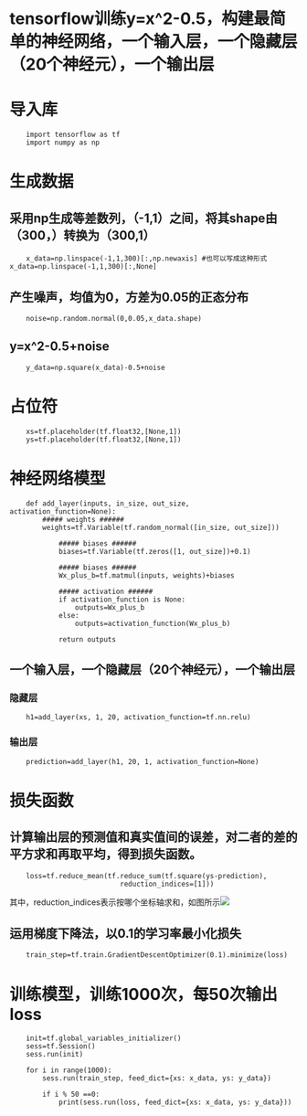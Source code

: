 tensorflow训练y=x^2-0.5，构建最简单的神经网络，一个输入层，一个隐藏层（20个神经元），一个输出层
====================================================================================

# 导入库
		import tensorflow as tf
		import numpy as np

# 生成数据
## 采用np生成等差数列，（-1,1）之间，将其shape由（300，）转换为（300,1）
		
		x_data=np.linspace(-1,1,300)[:,np.newaxis] #也可以写成这种形式 x_data=np.linspace(-1,1,300)[:,None]

##  产生噪声，均值为0，方差为0.05的正态分布
		noise=np.random.normal(0,0.05,x_data.shape)

## y=x^2-0.5+noise
		y_data=np.square(x_data)-0.5+noise

# 占位符
		xs=tf.placeholder(tf.float32,[None,1])
		ys=tf.placeholder(tf.float32,[None,1])


# 神经网络模型
		def add_layer(inputs, in_size, out_size, activation_function=None):			
			##### weights ######
			weights=tf.Variable(tf.random_normal([in_size, out_size]))
    
    			##### biases ######
    			biases=tf.Variable(tf.zeros([1, out_size])+0.1)
    
    			##### biases ######
    			Wx_plus_b=tf.matmul(inputs, weights)+biases
    
    			##### activation ######
    			if activation_function is None:
        			outputs=Wx_plus_b
    			else:
        			outputs=activation_function(Wx_plus_b)
    
    			return outputs
## 一个输入层，一个隐藏层（20个神经元），一个输出层

### 隐藏层
		h1=add_layer(xs, 1, 20, activation_function=tf.nn.relu)

### 输出层
		prediction=add_layer(h1, 20, 1, activation_function=None)

# 损失函数
## 计算输出层的预测值和真实值间的误差，对二者的差的平方求和再取平均，得到损失函数。
		loss=tf.reduce_mean(tf.reduce_sum(tf.square(ys-prediction),
                               reduction_indices=[1]))

其中，reduction_indices表示按哪个坐标轴求和，如图所示![](https://img-blog.csdn.net/20170617131947866?watermark/2/text/aHR0cDovL2Jsb2cuY3Nkbi5uZXQveGlhb2Rvbmd4aWV4aWU=/font/5a6L5L2T/fontsize/400/fill/I0JBQkFCMA==/dissolve/70/gravity/SouthEast)

## 运用梯度下降法，以0.1的学习率最小化损失
		train_step=tf.train.GradientDescentOptimizer(0.1).minimize(loss)


# 训练模型，训练1000次，每50次输出loss
		init=tf.global_variables_initializer()
		sess=tf.Session()
		sess.run(init)

		for i in range(1000):
    		sess.run(train_step, feed_dict={xs: x_data, ys: y_data})
    
    		if i % 50 ==0:        
        		print(sess.run(loss, feed_dict={xs: x_data, ys: y_data}))

